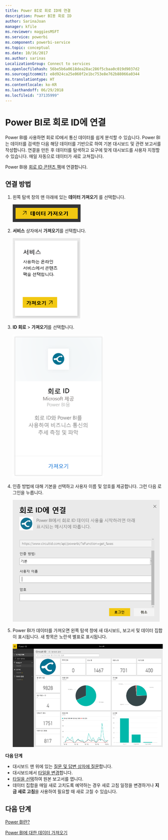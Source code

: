 ```yaml
---
title: Power BI로 회로 ID에 연결
description: Power BI용 회로 ID
author: SarinaJoan
manager: kfile
ms.reviewer: maggiesMSFT
ms.service: powerbi
ms.component: powerbi-service
ms.topic: conceptual
ms.date: 10/16/2017
ms.author: sarinas
LocalizationGroup: Connect to services
ms.openlocfilehash: 56be5b6a0618dea28ac286f5cbaa0c019d9037d2
ms.sourcegitcommit: e8d924ca25e060f2e1bc753e8e762b88066a0344
ms.translationtype: HT
ms.contentlocale: ko-KR
ms.lasthandoff: 06/29/2018
ms.locfileid: "37135999"
---
```

# <a name="connect-to-circuit-id-with-power-bi"></a>Power BI로 회로 ID에 연결
Power BI를 사용하면 회로 ID에서 통신 데이터를 쉽게 분석할 수 있습니다. Power BI는 데이터를 검색한 다음 해당 데이터를 기반으로 하여 기본 대시보드 및 관련 보고서를 작성합니다. 연결을 만든 후 데이터를 탐색하고 요구에 맞게 대시보드를 사용자 지정할 수 있습니다. 매일 자동으로 데이터가 새로 고쳐집니다.

Power BI용 [회로 ID 콘텐츠 팩](https://app.powerbi.com/getdata/services/circuitid)에 연결합니다.

## <a name="how-to-connect"></a>연결 방법
1. 왼쪽 탐색 창의 맨 아래에 있는 **데이터 가져오기** 를 선택합니다.
   
    ![](media/service-connect-to-circuit-id/getdata.png)
2. **서비스** 상자에서 **가져오기**를 선택합니다.
   
    ![](media/service-connect-to-circuit-id/services.png)
3. **ID 회로** \> **가져오기**를 선택합니다.
   
    ![](media/service-connect-to-circuit-id/circuitid.png)
4. 인증 방법에 대해 기본을 선택하고 사용자 이름 및 암호를 제공합니다. 그런 다음 로그인을 누릅니다.
   
    ![](media/service-connect-to-circuit-id/circuitid_login.png)
5. Power BI가 데이터를 가져오면 왼쪽 탐색 창에 새 대시보드, 보고서 및 데이터 집합이 표시됩니다. 새 항목은 노란색 별표로 표시됩니다.
   
    ![](media/service-connect-to-circuit-id/circuitid_dashboard_chrome.png)

**다음 단계**

* 대시보드 맨 위에 있는 [질문 및 답변 상자에 질문](power-bi-q-and-a.md)합니다.
* 대시보드에서 [타일을 변경](service-dashboard-edit-tile.md)합니다.
* [타일을 선택](service-dashboard-tiles.md)하여 원본 보고서를 엽니다.
* 데이터 집합을 매일 새로 고치도록 예약하는 경우 새로 고침 일정을 변경하거나 **지금 새로 고침**을 사용하여 필요할 때 새로 고칠 수 있습니다.

## <a name="next-steps"></a>다음 단계
[Power BI란?](power-bi-overview.md)

[Power BI에 대한 데이터 가져오기](service-get-data.md)

